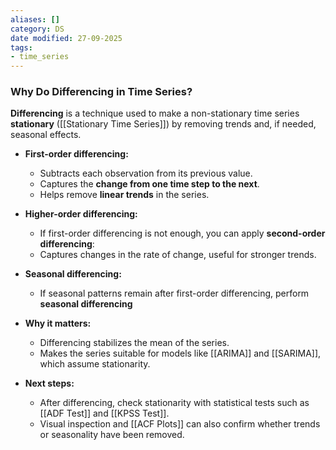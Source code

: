 ```yaml
---
aliases: []
category: DS
date modified: 27-09-2025
tags:
- time_series
---
```

### Why Do Differencing in Time Series?

**Differencing** is a technique used to make a non-stationary time series **stationary** ([[Stationary Time Series]]) by removing trends and, if needed, seasonal effects.

- **First-order differencing:**
    - Subtracts each observation from its previous value.
    - Captures the **change from one time step to the next**.
    - Helps remove **linear trends** in the series.
    
- **Higher-order differencing:**
    - If first-order differencing is not enough, you can apply **second-order differencing**:
    - Captures changes in the rate of change, useful for stronger trends.
    
- **Seasonal differencing:**
    - If seasonal patterns remain after first-order differencing, perform **seasonal differencing**
    
- **Why it matters:**
    - Differencing stabilizes the mean of the series.
    - Makes the series suitable for models like [[ARIMA]] and [[SARIMA]], which assume stationarity.
    
- **Next steps:**
    - After differencing, check stationarity with statistical tests such as [[ADF Test]] and [[KPSS Test]].
    - Visual inspection and [[ACF Plots]] can also confirm whether trends or seasonality have been removed.
    
